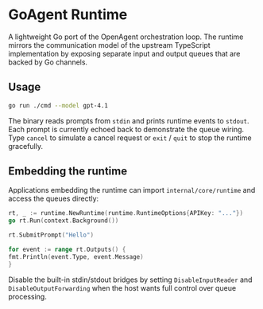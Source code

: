 # GoAgent Runtime

A lightweight Go port of the OpenAgent orchestration loop. The runtime mirrors
the communication model of the upstream TypeScript implementation by exposing
separate input and output queues that are backed by Go channels.

## Usage

```bash
go run ./cmd --model gpt-4.1
```

The binary reads prompts from `stdin` and prints runtime events to `stdout`. Each
prompt is currently echoed back to demonstrate the queue wiring. Type `cancel`
to simulate a cancel request or `exit` / `quit` to stop the runtime gracefully.

## Embedding the runtime

Applications embedding the runtime can import `internal/core/runtime` and access
the queues directly:

```go
rt, _ := runtime.NewRuntime(runtime.RuntimeOptions{APIKey: "..."})
go rt.Run(context.Background())

rt.SubmitPrompt("Hello")

for event := range rt.Outputs() {
fmt.Println(event.Type, event.Message)
}
```

Disable the built-in stdin/stdout bridges by setting
`DisableInputReader` and `DisableOutputForwarding` when the host wants
full control over queue processing.
